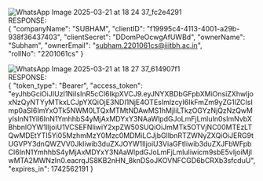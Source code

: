 ![WhatsApp Image 2025-03-21 at 18 24 37_fc2e4291](https://github.com/user-attachments/assets/21419788-1388-4c42-ab38-a61242396a81)
<br/>RESPONSE:<br/>
{
    "companyName": "SUBHAM",
    "clientID": "f19995c4-4113-4001-a29b-938f36437403",
    "clientSecret": "DDomPeOcwgAfUWBd",
    "ownerName": "Subham",
    "ownerEmail": "subham.2201061cs@iiitbh.ac.in",
    "rollNo": "2201061cs"
}

![WhatsApp Image 2025-03-21 at 18 27 37_614907f1](https://github.com/user-attachments/assets/9864a140-5ddc-475f-a8b2-bef837cb7ac2)
<br/>RESPONSE:<br/>
{
    "token_type": "Bearer",
    "access_token": "eyJhbGciOiJIUzI1NiIsInR5cCI6IkpXVCJ9.eyJNYXBDbGFpbXMiOnsiZXhwIjoxNzQyNTYyMTkxLCJpYXQiOjE3NDI1NjE4OTEsImlzcyI6IkFmZm9yZG1lZCIsImp0aSI6ImYxOTk5NWM0LTQxMTMtNDAwMS1hMjliLTkzOGYzNjQzNzQwMyIsInN1YiI6InN1YmhhbS4yMjAxMDYxY3NAaWlpdGJoLmFjLmluIn0sImNvbXBhbnlOYW1lIjoiU1VCSEFNIiwiY2xpZW50SUQiOiJmMTk5OTVjNC00MTEzLTQwMDEtYTI5Yi05MzhmMzY0Mzc0MDMiLCJjbGllbnRTZWNyZXQiOiJERG9tUGVPY3dnQWZVV0JkIiwib3duZXJOYW1lIjoiU3ViaGFtIiwib3duZXJFbWFpbCI6InN1YmhhbS4yMjAxMDYxY3NAaWlpdGJoLmFjLmluIiwicm9sbE5vIjoiMjIwMTA2MWNzIn0.eacrqJS8KB2nHN_8knDSoJKOVNFCGD6bCRXb3sfcduU",
    "expires_in": 1742562191
}
